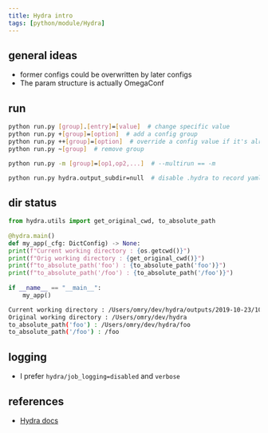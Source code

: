 ```yaml
---
title: Hydra intro
tags: [python/module/Hydra]
---
```



## general ideas
- former configs could be overwritten by later configs
- The param structure is actually OmegaConf



## run

```bash
python run.py [group].[entry]=[value]  # change specific value
python run.py +[group]=[option]  # add a config group
python run.py ++[group]=[option]  # override a config value if it's already in the config, or add it otherwise
python run.py ~[group]  # remove group

python run.py -m [group]=[op1,op2,...]  # --multirun == -m

python run.py hydra.output_subdir=null  # disable .hydra to record yaml
```


## dir status

```python
from hydra.utils import get_original_cwd, to_absolute_path  
  
@hydra.main()  
def my_app(_cfg: DictConfig) -> None:  
print(f"Current working directory : {os.getcwd()}")  
print(f"Orig working directory : {get_original_cwd()}")  
print(f"to_absolute_path('foo') : {to_absolute_path('foo')}")  
print(f"to_absolute_path('/foo') : {to_absolute_path('/foo')}")  
  
if __name__ == "__main__":  
	my_app()
```

```bash
Current working directory : /Users/omry/dev/hydra/outputs/2019-10-23/10-53-03  
Original working directory : /Users/omry/dev/hydra  
to_absolute_path('foo') : /Users/omry/dev/hydra/foo  
to_absolute_path('/foo') : /foo
```


## logging
- I prefer `hydra/job_logging=disabled` and `verbose`



## references
- [Hydra docs](https://hydra.cc/docs/intro/)
